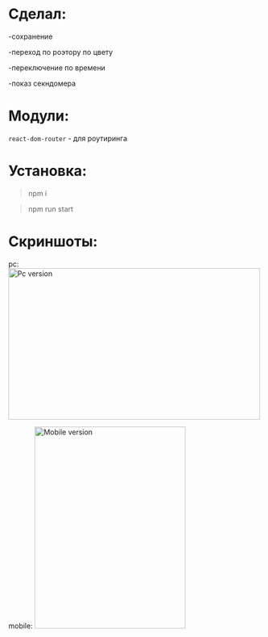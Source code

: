 # Сделал:
-сохранение

-переход по роэтору по цвету

-переключение по времени

-показ секндомера


# Модули:

`react-dom-router` - для роутиринга

# Установка:
>npm i

>npm run start

# Скриншоты:
pc:
<img alt="Pc version" height="300" src="https://downloader.disk.yandex.ru/preview/2c092463893b0553e971231db5f92e4356607a92e7767ca0c96a6be602e0dbb0/6147b587/hQbgx9yNBmzAsDW62HbS2VRCpe9HTXJjLRHhueCw9zOnx1Uoh8Z15yLpSOKoGP9DOheAtsK2hxLBj4_PqAMfAQ%3D%3D?uid=0&filename=0.png&disposition=inline&hash=&limit=0&content_type=image%2Fpng&owner_uid=0&tknv=v2&size=2048x2048" title="Pc version" width="500"/>

mobile:
<img height="400" src="https://downloader.disk.yandex.ru/preview/7cc3ad0dae0252be821f204209eaedb0441ae5eea20fef39925fad09bed7883c/6147b5b3/0tEPDBdNu4rxBoW5e2tD83_U2hZZSlwp0eMj2Erx1rmjr33YuD7K7mpbd_zcCLrKbRyOh33MkZs0xrA5lWyEeA%3D%3D?uid=0&filename=1.png&disposition=inline&hash=&limit=0&content_type=image%2Fpng&owner_uid=0&tknv=v2&size=2048x2048" title="Mobile version" width="300"/>